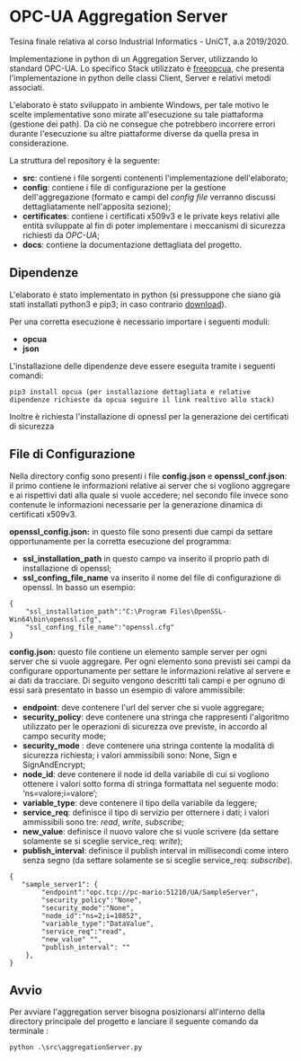 # OPC-UA Aggregation Server

Tesina finale relativa al corso Industrial Informatics - UniCT, a.a 2019/2020.

Implementazione in python di un Aggregation Server, utilizzando lo standard OPC-UA. Lo specifico Stack utilizzato è [freeopcua](https://github.com/FreeOpcUa/python-opcua), che presenta l'implementazione in python delle classi Client, Server e relativi metodi associati. 

L'elaborato è stato sviluppato in ambiente Windows, per tale motivo le scelte implementative sono mirate all'esecuzione su tale piattaforma (gestione dei path). Da ciò ne consegue che potrebbero incorrere errori durante l'esecuzione su altre piattaforme diverse da quella presa in considerazione.

La struttura del repository è la seguente:
- **src**: contiene i file sorgenti contenenti l'implementazione dell'elaborato; 
- **config**: contiene i file di configurazione per la gestione dell'aggregazione (formato e campi del _config file_ verranno discussi dettagliatamente nell'apposita sezione);
- **certificates**: contiene i certificati x509v3 e le private keys relativi alle entità sviluppate al fin di poter implementare i meccanismi di sicurezza richiesti da _OPC-UA_;
- **docs**: contiene la documentazione dettagliata del progetto.

## Dipendenze
L'elaborato è stato implementato in python (si pressuppone che siano già stati installati python3 e pip3; in caso contrario [download](https://www.python.org/downloads/)).

Per una corretta esecuzione è necessario importare i seguenti moduli:
- **opcua**
- **json**
  
L'installazione delle dipendenze deve essere eseguita tramite i seguenti comandi:

```[shell]
pip3 install opcua (per installazione dettagliata e relative dipendenze richieste da opcua seguire il link realtivo allo stack)
```
Inoltre è richiesta l'installazione di opnessl per la generazione dei certificati di sicurezza

## File di Configurazione
Nella directory config sono presenti i file __config.json__ e __openssl_conf.json__: il primo contiene le informazioni relative ai server che si vogliono aggregare e ai rispettivi dati alla quale si vuole accedere; nel secondo file invece sono contenute le informazioni necessarie per la generazione dinamica di certificati x509v3.

**openssl_config.json:** in questo file sono presenti due campi da settare opportunamente per la corretta esecuzione del programma: 
- **ssl_installation_path** in questo campo va inserito il proprio path di installazione di openssl; 
- **ssl_confing_file_name** va inserito il nome del file di configurazione di openssl. 
In basso un esempio:

```[json]
{
    "ssl_installation_path":"C:\Program Files\OpenSSL-Win64\bin\openssl.cfg",
    "ssl_confing_file_name":"openssl.cfg"
}
```

**config.json:** questo file contiene un elemento sample server per ogni server che si vuole aggregare. Per ogni elemento sono previsti sei campi da configurare opportunamente per settare le informazioni relative al servere e ai dati da tracciare. Di seguito vengono descritti tali campi e per ognuno di essi sarà presentato in basso un esempio di valore ammissibile:

- **endpoint**: deve contenere l'url del server che si vuole aggregare;
-  **security_policy**: deve contenere una stringa che rappresenti l'algoritmo utilizzato per le operazioni di sicurezza ove previste, in accordo al campo security mode;
-  **security_mode** : deve contenere una stringa contente la modalità di sicurezza richiesta; i valori ammissibili sono: None, Sign e SignAndEncrypt; 
-  **node_id**: deve contenere il node id della variabile di cui si vogliono ottenere i valori sotto forma di stringa formattata nel seguente modo: ‘ns=valore;i=valore’;
-  **variable_type**: deve contenere il tipo della variabile da leggere;
-  **service_req**: definisce il tipo di servizio per otternere i dati; i valori ammissibili sono tre: _read_, _write_, _subscribe_;
-  **new_value**: definisce il nuovo valore che si vuole scrivere (da settare solamente se si sceglie service_req: _write_);
- **publish_interval**: definisce il publish interval in millisecondi come intero senza segno (da settare solamente se si sceglie service_req: _subscribe_).

```[json]
{
   "sample_server1": {
        "endpoint":"opc.tcp://pc-mario:51210/UA/SampleServer",
        "security_policy":"None",
        "security_mode":"None",
        "node_id":"ns=2;i=10852",
        "variable_type":"DataValue",
        "service_req":"read",
        "new_value" "",
        "publish_interval": ""
    },
}
```
## Avvio
Per avviare l'aggregation server bisogna posizionarsi all'interno della directory principale del progetto e lanciare il seguente comando da terminale :

```[shell]
python .\src\aggregationServer.py

```